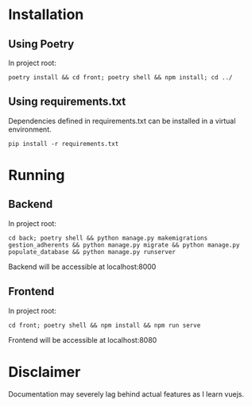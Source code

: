 # Installation
## Using Poetry
In project root:
```commandline
poetry install && cd front; poetry shell && npm install; cd ../
```
## Using requirements.txt
Dependencies defined in requirements.txt can be installed in a virtual environment.
```commandline
pip install -r requirements.txt
```

# Running
## Backend
In project root:
```commandline
cd back; poetry shell && python manage.py makemigrations gestion_adherents && python manage.py migrate && python manage.py populate_database && python manage.py runserver
```
Backend will be accessible at localhost:8000
## Frontend
In project root:
```commandline
cd front; poetry shell && npm install && npm run serve
```
Frontend will be accessible at localhost:8080

# Disclaimer
Documentation may severely lag behind actual features as I learn vuejs.
